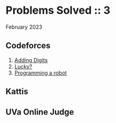 # Problems Solved :: 3
February 2023

Codeforces
-----------------
1. [Adding Digits](https://codeforces.com/group/DVzG4G4yZx/contest/421256/problem/L)
1. [Lucky?](https://codeforces.com/group/DVzG4G4yZx/contest/421255/problem/E)
1. [Programming a robot](https://codeforces.com/group/DVzG4G4yZx/contest/422656/problem/A)

Kattis
-----------------


UVa Online Judge
-----------------
